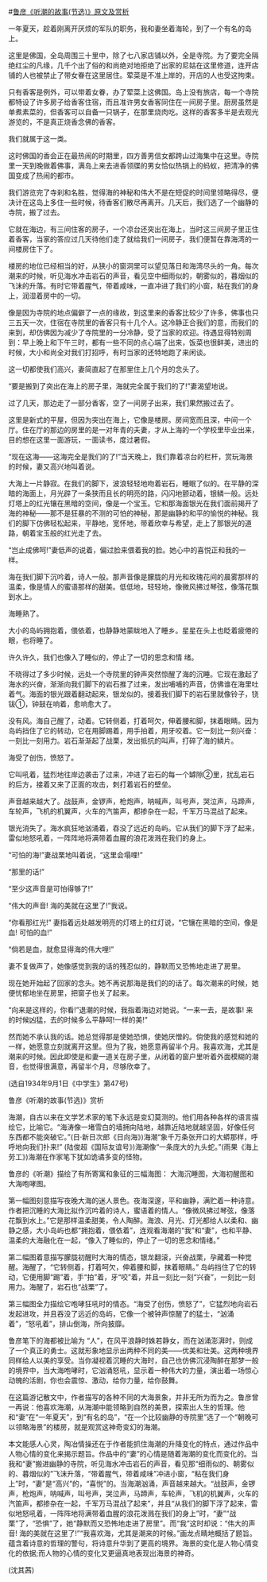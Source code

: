 #[鲁彦《听潮的故事(节选)》原文及赏析](https://www.vrrw.net/wx/9108.html)

一年夏天，趁着刚离开厌烦的军队的职务，我和妻坐着海轮，到了一个有名的岛上。

这里是佛国，全岛周围三十里中，除了七八家店铺以外，全是寺院。为了要完全隔绝红尘的凡缘，几千个出了俗的和尚绝对地拒绝了出家的尼姑在这里修道，连开店铺的人也被禁止了带女眷在这里居住。荤菜是不准上岸的，开店的人也受这拘束。

只有香客是例外，可以带着女眷，办了荤菜上这佛国。岛上没有旅店，每一个寺院都特设了许多房子给香客住宿，而且准许男女香客同住在一间房子里。厨房虽然是单煮素菜的，但香客可以自备一只锅子，在那里烧肉吃。这样的香客多半是去观光游览的，不是真正烧香念佛的香客。

我们就属于这一类。



这时佛国的香会正在最热闹的时期里，四方善男信女都跨山过海集中在这里。寺院里一天到晚做着佛事，满岛上来去进香领牒的男女恰似热锅上的蚂蚁，把清净的佛国变成了热闹的都市。

我们游览完了寺刹和名胜，觉得海的神秘和伟大不是在短促的时间里领略得尽，便决计在这岛上多住一些时候，待香客们散尽再离开。几天后，我们选了一个幽静的寺院，搬了过去。

它就在海边，有三间住客的房子，一个凉台还突出在海上，当时这三间房子里正住着香客，当家的答应过几天待他们走了就给我们一间房子，我们便暂在靠海湾的一间楼房住下了。

楼房的地位已经相当的好，从狭小的窗洞里可以望见落日和海湾尽头的一角。每次潮来的时候，听见海水冲击岩石的声音，看见空中细雨似的，朝雾似的，暮烟似的飞沫的升落。有时它带着腥气，带着咸味，一直冲进了我们的小窗，粘在我们的身上，润湿着房中的一切。

像是因为寺院的地点偏僻了一点的缘故，到这里来的香客比较少了许多，佛事也只三五天一次，住宿在寺院里的香客只有十几个人。这冷静正合我们的意，而我们的来到，却仿佛因为减少了寺院里的一分冷静，受了当家的欢迎。待遇显得特别周到：早上晚上和下午三时，都有一些不同的点心端了出来，饭菜也很鲜美，进出的时候，大小和尚全对我们打招呼，有时当家的还特地跑了来闲谈。

这一切都使我们高兴，妻简直起了在那里住上几个月的念头了。

“要是搬到了突出在海上的房子里，海就完全属于我们的了!”妻渴望地说。

过了几天，那边走了一部分香客，空了一间房子出来，我们果然搬过去了。

这里是新式的平屋，但因为突出在海上，它像是楼房。房间宽而且深，中间一个厅。住在厅的那边的房里的是一对年青的夫妻，才从上海的一个学校里毕业出来，目的想在这里一面游玩，一面读书，度过暑假。

“现在这海——这海完全是我们的了!”当天晚上，我们靠着凉台的栏杆，赏玩海景的时候，妻又高兴地叫着说。

大海上一片静寂。在我们的脚下，波浪轻轻地吻着岩石，睡眠了似的。在平静的深暗的海面上，月光辟了一条狭而且长的明亮的路，闪闪地颤动着，银鳞一般。远处灯塔上的红光镶在黑暗的空间，像是一个宝玉。它和那海面银光在我们面前揭开了海的神秘——那不是狂暴的不测的可怕的神秘，那是幽静的和平的愉悦的神秘。我们的脚下仿佛轻松起来，平静地，宽怀地，带着欣幸与希望，走上了那银光的道路，朝着宝玉般的红光走了去。

“岂止成佛呵!”妻低声的说着，偏过脸来偎着我的脸。她心中的喜悦正和我的一样。

海在我们脚下沉吟着，诗人一般。那声音像是朦胧的月光和玫瑰花间的晨雾那样的温柔，像是情人的蜜语那样的甜美。低低地，轻轻地，像微风拂过琴弦，像落花飘到水上。

海睡熟了。

大小的岛屿拥抱着，偎依着，也静静地蒙眬地入了睡乡。星星在头上也眨着疲倦的眼，也将睡了。

许久许久，我们也像入了睡似的，停止了一切的思念和情 绪。

不晓得过了多少时候，远处一个寺院里的钟声突然惊醒了海的沉睡。它现在激起了海水的兴奋，渐渐向我们脚下的岩石推了过来，发出哺哺的声音，仿佛谁在海里吐着气。海面的银光跟着翻动起来，银龙似的。接着我们脚下的岩石里就像铃子，铙钹①，钟鼓在响着，愈响愈大了。

没有风。海自己醒了，动着。它转侧着，打着呵欠，伸着腰和脚，抹着眼睛。因为岛屿挡住了它的转动，它在用脚踢着，用手拍着，用牙咬着。它一刻比一刻兴奋：一刻比一刻用力。岩石渐渐起了战栗，发出抵抗的叫声，打碎了海的鳞片。

海受了创伤，愤怒了。

它叫吼着，猛烈地往岸边袭击了过来，冲进了岩石的每一个罅隙②里，扰乱岩石的后方，接着又来了正面的攻击，刺打着岩石的壁垒。

声音越来越大了。战鼓声，金锣声，枪炮声，呐喊声，叫号声，哭泣声，马蹄声，车轮声，飞机的机翼声，火车的汽笛声，都掺杂在一起，千军万马混战了起来。

银光消失了。海水疯狂地汹涌着，吞没了远近的岛屿。它从我们的脚下浮了起来，雷似地怒吼着，一阵阵地将满带着血腥的浪花泼溅在我们的身上。

“可怕的海!”妻战栗地叫着说，“这里会塌哩!”

“那里的话!”

“至少这声音是可怕得够了!”

“伟大的声音! 海的美就在这里了!”我说。

“你看那红光!” 妻指着远处越发明亮的灯塔上的红灯说，“它镶在黑暗的空间，像是血! 可怕的血!”

“倘若是血，就愈显得海的伟大哩!”

妻不复做声了，她像感觉到我的话的残忍似的，静默而又恐怖地走进了房里。

现在她开始起了回家的念头。她不再说那海是我们的的话了。每次潮来的时候，她便忧郁地坐在房里，把窗子也关了起来。

“向来是这样的，你看!”退潮的时候，我指着海边对她说。“一来一去，是故事! 来的时候凶猛，去的时候多么平静呵!一样的美!”

然而她不承认我的话。她总觉得那是使她恐惧，使她厌憎的。倘使我的感觉和她的一样，她愿意立刻就离开这里。但为了我，她愿意再留半个月。我喜欢海，尤其是潮来的时候。因此即使是和妻一道关在房子里，从闭着的窗户里听着外面模糊的潮音，也觉得很满意，再留半个月，尽够欣幸了。

(选自1934年9月1日《中学生》第47号)

鲁彦《听潮的故事(节选)》赏析

海潮，自古以来在文学艺术家的笔下永远是变幻莫测的。他们用各种各样的语言描绘它，比喻它。“海涛像一堵雪白的墙拥向陆地，越靠近陆地就越坚固，好像任何东西都不能突破它。”(日·新日次郎《日向海》)海潮“象千万条张开口的大蟒那样，呼呼地向我们扑来!” (陆俊超《国际友谊号》)海潮像“一条庞大的九头蛇。”(雨果《海上劳工》)海潮在作家笔下犹如诡谲多变的怪物。

鲁彦的《听潮》描绘了有所寄寓和象征的三幅海图： 大海沉睡图，大海初醒图和大海咆哮图。

第一幅图刻意描写夜晚大海的迷人景色。夜海深邃，平和幽静，满贮着一种诗意。作者把沉睡的大海比拟作沉吟着的诗人，蜜语着的情人。“像微风拂过琴弦，像落花飘到水上。”它是那样温柔甜美，令人陶醉。海浪、月光、灯光都给人以柔和、幽静之感，大小岛屿也都“拥抱着，偎依着”，连观看海潮的“我”和“妻”，也和平静、温柔的大海融化在一起，“像入了睡似的，停止了一切的思念和情绪。”

第二幅图着意描写朦胧初醒时大海的情态，银龙翻滚，兴奋战栗，孕藏着一种觉醒。海醒了，“它转侧着，打着呵欠，伸着腰和脚，抹着眼睛。” 岛屿挡住了它的转动，它便用脚“踢”着，手“拍”着，牙“咬”着，并且一刻比一刻“兴奋”，一刻比一刻用力。海醒了，岩石也“战栗”了。

第三幅图全力描绘它咆哮狂吼时的情态。“海受了创伤，愤怒了”，它猛烈地向岩石发起进攻，并且吞没了远近的岛屿，它像一个被钟声惊醒了的猛士，“汹涌着”，“怒吼着”，排山倒海，所向披靡。

鲁彦笔下的海都被比喻为 “人”，在风平浪静时姝若静女，而在汹涌澎湃时，则成了一个真正的勇士。这就形象地显示出两种不同的美——优美和壮美。这两种境界同样给人以美的享受。当你凝视着沉睡的大海时，自己也仿佛沉浸陶醉在那梦一般的境界中，当大海咆哮时，它汹涌怒吼，显示着一种伟大的力量，演出着一场惊心动魄的活剧，你也会震惊、激动，给你力量，给你鼓舞。

在这篇游记散文中，作者描写的各种不同的大海景象，并非无所为而为之。鲁彦曾一再说：他喜欢海潮，从海潮中能领略到自然的美景，探索出人生的哲理。他和“妻”在“一年夏天”，到“有名的岛”，“在一个比较幽静的寺院里”选了一个“朝晚可以领略海景”的楼房，就是观赏这神奇变幻的海潮。

本文能感人心灵，陶冶情操还在于作者能抓住海潮的升降变化的特点，通过作品中人物心情的变化来揭示题旨。作品中的“妻”的心情是随着海潮的变化而变化的。当我和“妻”搬进幽静的寺院，听见海水冲击岩石的声音，看见那“细雨似的、朝雾似的、暮烟似的”飞沫升落，“带着腥气，带着咸味”冲进小窗，“粘在我们身上”时，“妻”是“高兴”的，“喜悦”的。当海潮汹涌，声音越来越大。“战鼓声，金锣声，枪炮声，呐喊声，叫号声，哭泣声，马蹄声，车轮声，飞机的机翼声，火车的汽笛声，都掺杂在一起，千军万马混战了起来”，并且“从我们的脚下浮了起来，雷似地怒吼着，一阵阵地将满带着血腥的浪花泼溅在我们的身上”时，“妻”“战栗”了，“恐惧”了，她“静默而又恐怖地走进了房里”。而“我”这时却说：“伟大的声音! 海的美就在这里了!”“我喜欢海，尤其是潮来的时候。”画龙点睛地概括了题旨。蕴含着诗意的哲理的警句，将诗意升华到了更高的境界。海景的变化是人物心情变化的依据;而人物的心情的变化又更逼真地表现出海景的神奇。

(沈其茜)

